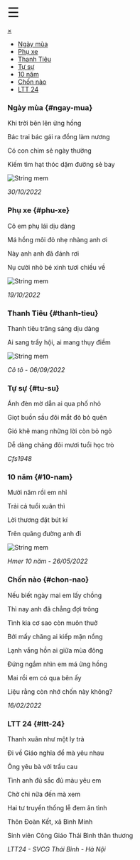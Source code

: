 <span class="poem-openBtn" style="font-size:30px;cursor:pointer" onclick="openNav()">&#9776;</span>
<div id="poem-myNav" class="poem-overlay">
<a href="javascript:void(0)" class="poem-closebtn" onclick="closeNav()">&times;</a>
<div class="poem-overlay-content">
<ul>
<li><a href="#ngay-mua">Ngày mùa</a></li>
<li><a href="#phu-xe">Phụ xe</a></li>
<li><a href="#thanh-tieu">Thanh Tiêu</a></li>
<li><a href="#tu-su">Tự sự</a></li>
<li><a href="#10-nam">10 năm</a></li>
<li><a href="#chon-nao">Chốn nào</a></li>
<li><a href="#ltt-24">LTT 24</a></li>
</ul>
</div>
</div>

[comment]: <> (# Poem)

### Ngày mùa {#ngay-mua}

Khi trời bẽn lẽn ửng hồng

Bác trai bác gái ra đồng làm nương

Có con chim sẻ ngày thường

Kiếm tìm hạt thóc dặm đường sẻ bay

![String mem](../../../../../images/poem/30102022.jpg)

*30/10/2022*

### Phụ xe {#phu-xe}

Cô em phụ lái dịu dàng

Má hồng môi đỏ nhẹ nhàng anh ơi

Này anh anh đã đánh rơi

Nụ cười nhỏ bé xinh tươi chiều về

![String mem](../../../../../images/poem/phuxe.jpg)

*19/10/2022*

### Thanh Tiêu {#thanh-tieu}

Thanh tiêu trăng sáng dịu dàng

Ai sang trẩy hội, ai mang thụy điềm

![String mem](../../../../../images/poem/thanh-tieu.jpg)

*Cô tô - 06/09/2022*

### Tự sự {#tu-su}

Ánh đèn mờ dẫn ai qua phố nhỏ

Giọt buồn sầu đôi mắt đỏ bỏ quên

Gió khẽ mang những lời còn bỏ ngỏ

Dễ dàng chăng đôi mươi tuổi học trò

*Cfs1948*

### 10 năm {#10-nam}

Mười năm rồi em nhỉ

Trải cả tuổi xuân thì

Lời thương đặt bút kí

Trên quãng đường anh đi

![String mem](../../../../../images/poem/hmer-10nam.jpg)

*Hmer 10 năm - 26/05/2022*

### Chốn nào {#chon-nao}

Nếu biết ngày mai em lấy chồng

Thì nay anh đã chẳng đợi trông

Tình kia cơ sao còn muôn thuở

Bởi mấy chăng ai kiếp mặn nồng

Lạnh vắng hồn ai giữa mùa đông

Đứng ngắm nhìn em má ửng hồng

Mai rồi em có qua bên ấy

Liệu rằng còn nhớ chốn này không?

*16/02/2022*

### LTT 24 {#ltt-24}

Thanh xuân như một ly trà

Đi về Giáo nghĩa để mà yêu nhau

Ông yêu bà với trầu cau

Tình anh đủ sắc đủ màu yêu em

Chờ chi nữa đến mà xem

Hai tư truyền thống lễ đem ân tình

Thôn Đoàn Kết, xã Bình Minh

Sinh viên Công Giáo Thái Bình thân thương

*LTT24 - SVCG Thái Bình - Hà Nội*
